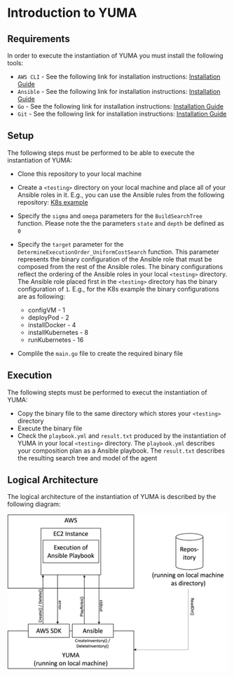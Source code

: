 # Introduction to YUMA
## Requirements
In order to execute the instantiation of YUMA you must install the following tools:

- `AWS CLI` - See the following link for installation instructions: [Installation Guide](https://docs.aws.amazon.com/cli/latest/userguide/getting-started-install.html)
- `Ansible` - See the following link for installation instructions: [Installation Guide](https://docs.ansible.com/ansible/latest/installation_guide/intro_installation.html)
- `Go` - See the following link for installation instructions: [Installation Guide](https://go.dev/doc/install)
- `Git` - See the following link for installation instructions: [Installation Guide](https://git-scm.com/book/en/v2/Getting-Started-Installing-Git)

## Setup

The following steps must be performed to be able to execute the instantiation of YUMA:

- Clone this repository to your local machine
- Create a `<testing>` directory on your local machine and place all of your Ansible roles in it. E.g., you can use the Ansible rules from the following repository: [K8s example](https://github.com/Floble/ansible-utils/tree/main/k8s_example)
- Specify the `sigma` and `omega` parameters for the `BuildSearchTree` function. Please note the the parameters `state` and `depth` be defined as `0`
- Specify the `target` parameter for the `DetermineExecutionOrder_UniformCostSearch` function. This parameter represents the binary configuration of the Ansible role that must be composed from the rest of the Ansible roles. The binary configurations reflect the ordering of the Ansible roles in your local `<testing>` directory. The Ansible role placed first in the `<testing>` directory has the binary configuration of `1`. E.g., for the K8s example the binary configurations are as following:

    - configVM - 1
    - deployPod - 2
    - installDocker - 4
    - installKubernetes - 8
    - runKubernetes - 16
- Complile the `main.go` file to create the required binary file

## Execution

The following stepts must be performed to execut the instantiation of YUMA:

- Copy the binary file to the same directory which stores your `<testing>` directory
- Execute the binary file
- Check the `playbook.yml` and `result.txt` produced by the instantiation of YUMA in your local `<testing>` directory. The `playbook.yml` describes your composition plan as a Ansible playbook. The `result.txt` describes the resulting search tree and model of the agent

## Logical Architecture

The logical architecture of the instantiation of YUMA is described by the following diagram:

![logical_architecture](https://github.com/Floble/go-utils/blob/ucs/algorithms/artificialintelligence/search/logical_architecture.png)